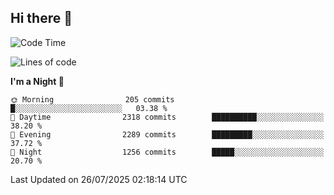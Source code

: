 ## Hi there 👋

<!--
**Wangmerlyn/Wangmerlyn** is a ✨ _special_ ✨ repository because its `README.md` (this file) appears on your GitHub profile.

Here are some ideas to get you started:

- 🔭 I’m currently working on ...
- 🌱 I’m currently learning ...
- 👯 I’m looking to collaborate on ...
- 🤔 I’m looking for help with ...
- 💬 Ask me about ...
- 📫 How to reach me: ...
- 😄 Pronouns: ...
- ⚡ Fun fact: ...
-->
<!--START_SECTION:waka-->
![Code Time](http://img.shields.io/badge/Code%20Time-445%20hrs%2053%20mins-blue)

![Lines of code](https://img.shields.io/badge/From%20Hello%20World%20I%27ve%20Written-39.4%20million%20lines%20of%20code-blue)

**I'm a Night 🦉** 

```text
🌞 Morning                205 commits         █░░░░░░░░░░░░░░░░░░░░░░░░   03.38 % 
🌆 Daytime                2318 commits        ██████████░░░░░░░░░░░░░░░   38.20 % 
🌃 Evening                2289 commits        █████████░░░░░░░░░░░░░░░░   37.72 % 
🌙 Night                  1256 commits        █████░░░░░░░░░░░░░░░░░░░░   20.70 % 
```



 Last Updated on 26/07/2025 02:18:14 UTC
<!--END_SECTION:waka-->
